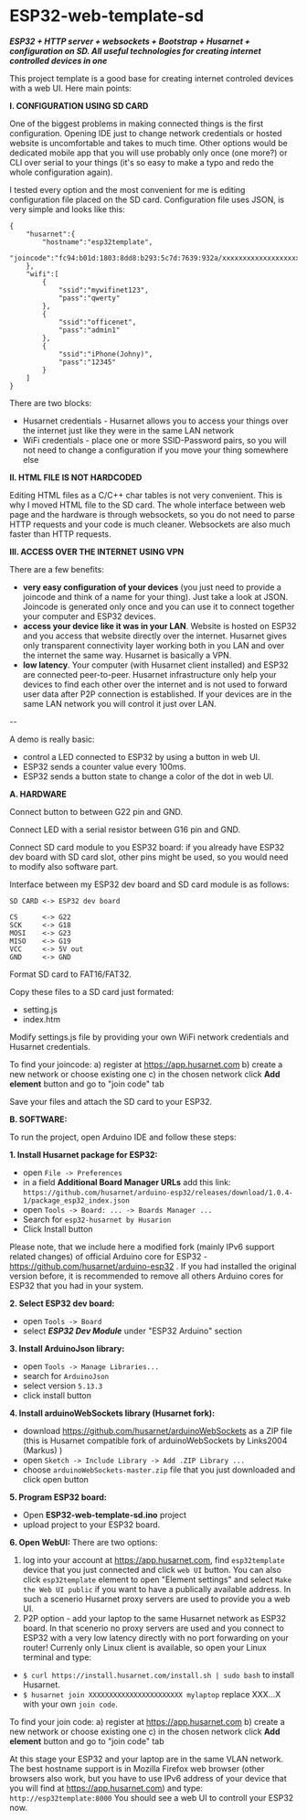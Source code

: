 # ESP32-web-template-sd

**_ESP32 + HTTP server + websockets + Bootstrap + Husarnet + configuration on SD. All useful technologies for creating internet controlled devices in one_**

This project template is a good base for creating internet controled devices with a web UI. Here main points:

**I. CONFIGURATION USING SD CARD**

One of the biggest problems in making connected things is the first configuration. Opening IDE just to change network credentials or hosted website is uncomfortable and takes to much time. Other options would be dedicated mobile app that you will use probably only once (one more?) or CLI over serial to your things (it's so easy to make a typo and redo the whole configuration again).

I tested every option and the most convenient for me is editing configuration file placed on the SD card. Configuration file uses JSON, is very simple and looks like this:

```
{
	"husarnet":{
		"hostname":"esp32template",	
		"joincode":"fc94:b01d:1803:8dd8:b293:5c7d:7639:932a/xxxxxxxxxxxxxxxxxxxxxx"
	},
	"wifi":[
		{
			"ssid":"mywifinet123",
			"pass":"qwerty"
		},
		{
			"ssid":"officenet",
			"pass":"admin1"
		},
		{
			"ssid":"iPhone(Johny)",
			"pass":"12345"
		}
	]
}
```
There are two blocks:
- Husarnet credentials - Husarnet allows you to access your things over the internet just like they were in the same LAN network
- WiFi credentials - place one or more SSID-Password pairs, so you will not need to change a configuration if you move your thing somewhere else

**II. HTML FILE IS NOT HARDCODED**

Editing HTML files as a C/C++ char tables is not very convenient. This is why I moved HTML file to the SD card. The whole interface between web page and the hardware is through websockets, so you do not need to parse HTTP requests and your code is much cleaner. Websockets are also much faster than HTTP requests.

**III. ACCESS OVER THE INTERNET USING VPN**

There are a few benefits:
- **very easy configuration of your devices** (you just need to provide a joincode and think of a name for your thing). Just take a look at JSON. Joincode is generated only once and you can use it to connect together your computer and ESP32 devices.
- **access your device like it was in your LAN**. Website is hosted on ESP32 and you access that website directly over the internet. Husarnet gives only transparent connectivity layer working both in you LAN and over the internet the same way. Husarnet is basically a VPN.
- **low latency**. Your computer (with Husarnet client installed) and ESP32 are connected peer-to-peer. Husarnet infrastructure only help your devices to find each other over the internet and is not used to forward user data after P2P connection is established. If your devices are in the same LAN network you will control it just over LAN.

-- 

A demo is really basic:

- control a LED connected to ESP32 by using a button in web UI.
- ESP32 sends a counter value every 100ms.
- ESP32 sends a button state to change a color of the dot in web UI.

**A. HARDWARE**

Connect button to between G22 pin and GND.

Connect LED with a serial resistor between G16 pin and GND.

Connect SD card module to you ESP32 board: if you already have ESP32 dev board with SD card slot, other pins might be used, so you would need to modify also software part.

Interface between my ESP32 dev board and SD card module is as follows:
```
SD CARD <-> ESP32 dev board

CS      <-> G22           
SCK     <-> G18
MOSI    <-> G23
MISO    <-> G19
VCC     <-> 5V out
GND     <-> GND
```

Format SD card to FAT16/FAT32.

Copy these files to a SD card just formated:
- setting.js
- index.htm

Modify settings.js file by providing your own WiFi network credentials and Husarnet credentials. 

To find your joincode:
a) register at https://app.husarnet.com
b) create a new network or choose existing one
c) in the chosen network click **Add element** button and go to "join code" tab

Save your files and attach the SD card to your ESP32.

**B. SOFTWARE:**

To run the project, open Arduino IDE and follow these steps:

**1. Install Husarnet package for ESP32:**

- open `File -> Preferences`
- in a field **Additional Board Manager URLs** add this link: `https://github.com/husarnet/arduino-esp32/releases/download/1.0.4-1/package_esp32_index.json`
- open `Tools -> Board: ... -> Boards Manager ...`
- Search for `esp32-husarnet by Husarion`
- Click Install button

Please note, that we include here a modified fork (mainly IPv6 support related changes) of official Arduino core for ESP32 - https://github.com/husarnet/arduino-esp32 . If you had installed the original version before, it is recommended to remove all others Arduino cores for ESP32 that you had in your system.

**2. Select ESP32 dev board:**

- open `Tools -> Board`
- select **_ESP32 Dev Module_** under "ESP32 Arduino" section

**3. Install ArduinoJson library:**

- open `Tools -> Manage Libraries...`
- search for `ArduinoJson`
- select version `5.13.3`
- click install button

**4. Install arduinoWebSockets library (Husarnet fork):**

- download https://github.com/husarnet/arduinoWebSockets as a ZIP file (this is Husarnet compatible fork of arduinoWebSockets by Links2004 (Markus) )
- open `Sketch -> Include Library -> Add .ZIP Library ... `
- choose `arduinoWebSockets-master.zip` file that you just downloaded and click open button


**5. Program ESP32 board:**

- Open **ESP32-web-template-sd.ino** project
- upload project to your ESP32 board.

**6. Open WebUI:**
There are two options:

1. log into your account at https://app.husarnet.com, find `esp32template` device that you just connected and click `web UI` button. You can also click `esp32template` element to open "Element settings" and select `Make the Web UI public` if you want to have a publically available address. In such a scenerio Husarnet proxy servers are used to provide you a web UI.
2. P2P option - add your laptop to the same Husarnet network as ESP32 board. In that scenerio no proxy servers are used and you connect to ESP32 with a very low latency directly with no port forwarding on your router! Currenly only Linux client is available, so open your Linux terminal and type:

- `$ curl https://install.husarnet.com/install.sh | sudo bash` to install Husarnet.
- `$ husarnet join XXXXXXXXXXXXXXXXXXXXXXX mylaptop` replace XXX...X with your own `join code`. 

To find your join code:
a) register at https://app.husarnet.com
b) create a new network or choose existing one
c) in the chosen network click **Add element** button and go to "join code" tab

At this stage your ESP32 and your laptop are in the same VLAN network. The best hostname support is in Mozilla Firefox web browser (other browsers also work, but you have to use IPv6 address of your device that you will find at https://app.husarnet.com) and type:
`http://esp32template:8000`
You should see a web UI to controll your ESP32 now.
